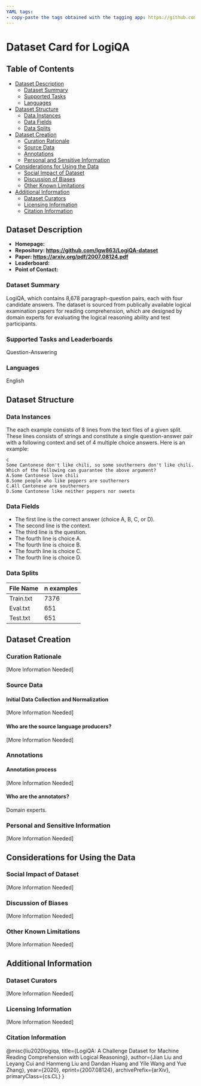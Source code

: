 ```yaml
---
YAML tags:
- copy-paste the tags obtained with the tagging app: https://github.com/huggingface/datasets-tagging
---
```


# Dataset Card for LogiQA

## Table of Contents
- [Dataset Description](#dataset-description)
  - [Dataset Summary](#dataset-summary)
  - [Supported Tasks](#supported-tasks-and-leaderboards)
  - [Languages](#languages)
- [Dataset Structure](#dataset-structure)
  - [Data Instances](#data-instances)
  - [Data Fields](#data-fields)
  - [Data Splits](#data-splits)
- [Dataset Creation](#dataset-creation)
  - [Curation Rationale](#curation-rationale)
  - [Source Data](#source-data)
  - [Annotations](#annotations)
  - [Personal and Sensitive Information](#personal-and-sensitive-information)
- [Considerations for Using the Data](#considerations-for-using-the-data)
  - [Social Impact of Dataset](#social-impact-of-dataset)
  - [Discussion of Biases](#discussion-of-biases)
  - [Other Known Limitations](#other-known-limitations)
- [Additional Information](#additional-information)
  - [Dataset Curators](#dataset-curators)
  - [Licensing Information](#licensing-information)
  - [Citation Information](#citation-information)

## Dataset Description

- **Homepage:**
- **Repository: https://github.com/lgw863/LogiQA-dataset**
- **Paper: https://arxiv.org/pdf/2007.08124.pdf**
- **Leaderboard:**
- **Point of Contact:**

### Dataset Summary

LogiQA, which contains 8,678 paragraph-question pairs, each with four candidate answers. The dataset is sourced from publically available logical examination papers for reading comprehension, which are designed by domain experts for evaluating the logical reasoning ability and test participants.

### Supported Tasks and Leaderboards

Question-Answering

### Languages

English

## Dataset Structure

### Data Instances

The each example consists of 8 lines from the text files of a given split.
These lines consists of strings and constitute a single question-answer pair with a following context and set of 4 multiple choice answers.
Here is an example:
```buildoutcfg
c
Some Cantonese don't like chili, so some southerners don't like chili.
Which of the following can guarantee the above argument?
A.Some Cantonese love chili
B.Some people who like peppers are southerners
C.All Cantonese are southerners
D.Some Cantonese like neither peppers nor sweets

```

### Data Fields
- The first line is the correct answer (choice A, B, C, or D).
- The second line is the context.
- The third line is the question.
- The fourth line is choice A.
- The fourth line is choice B.
- The fourth line is choice C.
- The fourth line is choice D.


### Data Splits

File Name | n examples|
| -----               | ----      |
| Train.txt           | 7376      |
| Eval.txt            | 651       |
| Test.txt            | 651       | 


## Dataset Creation

### Curation Rationale

[More Information Needed]

### Source Data

#### Initial Data Collection and Normalization

[More Information Needed]

#### Who are the source language producers?

[More Information Needed]

### Annotations

#### Annotation process

[More Information Needed]

#### Who are the annotators?

Domain experts.

### Personal and Sensitive Information

[More Information Needed]

## Considerations for Using the Data

### Social Impact of Dataset

[More Information Needed]

### Discussion of Biases

[More Information Needed]

### Other Known Limitations

[More Information Needed]

## Additional Information

### Dataset Curators

[More Information Needed]

### Licensing Information

[More Information Needed]

### Citation Information
@misc{liu2020logiqa,
      title={LogiQA: A Challenge Dataset for Machine Reading Comprehension with Logical Reasoning}, 
      author={Jian Liu and Leyang Cui and Hanmeng Liu and Dandan Huang and Yile Wang and Yue Zhang},
      year={2020},
      eprint={2007.08124},
      archivePrefix={arXiv},
      primaryClass={cs.CL}
}

